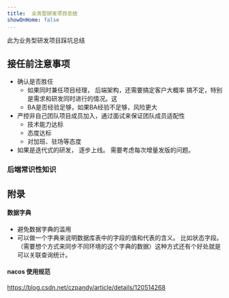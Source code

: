 ```yaml
---
title:  业务型研发项目总结
showOnHome: false
...
```


此为业务型研发项目踩坑总结


## 接任前注意事项

-  确认是否胜任
	-  如果同时兼任项目经理， 后端架构，还需要搞定客户大概率 搞不定，特别是需求和研发同时进行的情况。这
	-  BA是否经验足够，如果BA经验不足够，风险更大
- 严控非自己团队项目成员加入，通过面试来保证团队成员适配性
	- 技术能力达标
	- 态度达标
	- 对加班、驻场等态度
- 如果是迭代式的研发， 逐步上线。 需要考虑每次增量发版的问题。






### 后端常识性知识







## 附录

#### 数据字典
 - 避免数据字典的滥用
 - 可以做一个字典来说明数据库表中的字段的值和代表的含义。 比如状态字段。 （需要想个方式来同步不同环境的这个字典的数据）这种方式还有个好处就是可以关联查询统计。


#### nacos 使用规范
https://blog.csdn.net/czpandy/article/details/120514268